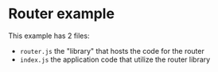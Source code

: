 # Router example

This example has 2 files:

* `router.js` the "library" that hosts the code for the router
* `index.js` the application code that utilize the router library
